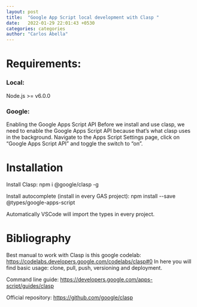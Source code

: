 ```yaml
---
layout: post
title:  "Google App Script local development with Clasp "
date:   2022-01-29 22:01:43 +0530
categories: categories
author: "Carlos Abella"
---
```


# Requirements: 
### Local: 
Node.js >= v6.0.0
### Google: 
Enabling the Google Apps Script API
Before we install and use clasp, we need to enable the Google Apps Script API because that’s what clasp uses in the background. Navigate to the Apps Script Settings page, click on “Google Apps Script API” and toggle the switch to “on”.

# Installation
Install Clasp:
npm i @google/clasp -g

Install autocomplete (install in every GAS project): 
npm install --save @types/google-apps-script

Automatically VSCode will import the types in every project.



# Bibliography
Best manual to work with Clasp is this google codelab: https://codelabs.developers.google.com/codelabs/clasp#0 
In here you will find basic usage: clone, pull, push, versioning and deployment.

Command line guide: https://developers.google.com/apps-script/guides/clasp

Official repository: https://github.com/google/clasp
